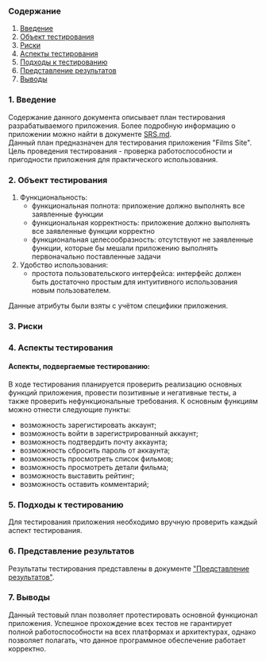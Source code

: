 ### Содержание
  1. [Введение](#1)
  2. [Объект тестирования](#2)
  3. [Риски](#4)
  4. [Аспекты тестирования](#5)<br>
5. [Подходы к тестированию](#6)
6. [Представление результатов](#7)
7. [Выводы](#8)


<a name="1"></a>
### 1. Введение
Содержание данного документа описывает план тестирования разрабатываемого приложения. Более подробную информацию о приложении можно найти в документе [SRS.md](https://github.com/rokez98/FilmsSite/blob/master/Documents/Requirements/Requirements.md).  
Данный план предназначен для тестирования приложения "Films Site". Цель проведения тестирования - проверка работоспособности и пригодности приложения для практического использования.

<a name="2"></a>
### 2. Объект тестирования

1. Функциональность:
	+ функциональная полнота: приложение должно выполнять все заявленные функции
	+ функциональная корректность: приложение должно выполнять все заявленные функции корректно
	+ функциональная целесообразность: отсутствуют не заявленные функции, которые бы мешали приложению выполнять первоначально поставленные задачи
2.  Удобство использования:
	+ простота пользовательского интерфейса: интерфейс должен быть достаточно простым для интуитивного использования новым пользователем.

Данные атрибуты были взяты с учётом специфики приложения.

<a name="3"></a>
### 3. Риски

<a name="4"></a>
### 4. Аспекты тестирования

#### Аспекты, подвергаемые тестированию:

В ходе тестирования планируется проверить реализацию основных функций приложения, провести позитивные и негативные тесты, а также проверить нефункциональные требования.
К основным функциям можно отнести следующие пункты:
* возможность зарегистировать аккаунт;
* возможность войти в зарегистрированный аккаунт;
* возможность подтвердить почту аккаунта;
* возможность сбросить пароль от аккаунта;
* возможность просмотреть список фильмов;
* возможность просмотреть детали фильма;
* возможность выставить рейтинг;
* возможность оставить комментарий;

<a name="5"></a>
### 5. Подходы к тестированию
Для тестирования приложения необходимо вручную проверить каждый аспект тестирования.

<a name="6"></a>
### 6. Представление результатов

Результаты тестирования представлены в документе ["Представление результатов"](https://github.com/rokez98/FilmsSite/blob/master/Documents/Testing/Results.md).

<a name="7"></a>
### 7. Выводы
Данный тестовый план позволяет протестировать основной функционал приложения. Успешное прохождение всех тестов не гарантирует полной работоспособности на всех платформах и архитектурах, однако позволяет полагать, что данное программное обеспечение работает корректно.
